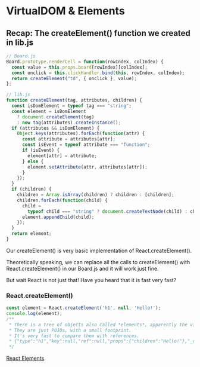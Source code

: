 # VirtualDOM & Elements

## Recap: The createElement() function we created in lib.js

```js
// Board.js
Board.prototype.renderCell = function(rowIndex, colIndex) {
  const value = this.props.board[rowIndex][colIndex];
  const onclick = this.clickHandler.bind(this, rowIndex, colIndex);
  return createElement("td", { onclick }, value);
};

// lib.js
function createElement(tag, attributes, children) {
  const isDomElement = typeof tag === "string";
  const element = isDomElement
    ? document.createElement(tag)
    : new tag(attributes).createInstance();
  if (attributes && isDomElement) {
    Object.keys(attributes).forEach(function(attr) {
      const attribute = attributes[attr];
      const isEvent = typeof attribute === "function";
      if (isEvent) {
        element[attr] = attribute;
      } else {
        element.setAttribute(attr, attributes[attr]);
      }
    });
  }
  if (children) {
    children = Array.isArray(children) ? children : [children];
    children.forEach(function(child) {
      child =
        typeof child === "string" ? document.createTextNode(child) : child;
      element.appendChild(child);
    });
  }
  return element;
}
```

Our createElement() is very basic implementation of React.createElement().

Theoretically speaking, we can replace all the calls to createElement() with React.createElement() in our Board.js and it will work just fine.

But wait React is not just that! Have you heard that it is fast very fast?

### React.createElement()

```js
const element = React.createElement('h1', null, 'Hello!');
console.log(element);
/**
 * There is a tree of objects also called *elements*, apparently the virtualDOM.
 * They are just POJOs, with a small footprint.
 * It's very fast to compare them with references.
 * {"type":"h1","key":null,"ref":null,"props":{"children":"Hello!"},"_owner":null,"_store":{}}
 */
```

[React Elements](https://reactjs.org/docs/rendering-elements.html)  